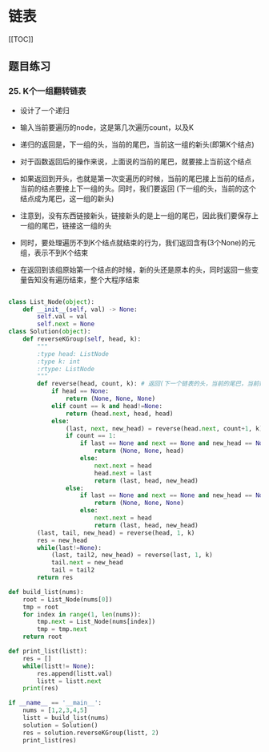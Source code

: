 # 链表

[[TOC]]

## 题目练习

### 25. K个一组翻转链表

- 设计了一个递归
- 输入当前要遍历的node，这是第几次遍历count，以及K
- 递归的返回是，下一组的头，当前的尾巴，当前这一组的新头(即第K个结点)
- 对于函数返回后的操作来说，上面说的当前的尾巴，就要接上当前这个结点
- 如果返回到开头，也就是第一次变遍历的时候，当前的尾巴接上当前的结点，当前的结点要接上下一组的头。同时，我们要返回 (下一组的头，当前的这个结点成为尾巴，这一组的新头)



- 注意到，没有东西链接新头，链接新头的是上一组的尾巴，因此我们要保存上一组的尾巴，链接这一组的头
- 同时，要处理遍历不到K个结点就结束的行为，我们返回含有(3个None)的元组，表示不到K个结束
- 在返回到该组原始第一个结点的时候，新的头还是原本的头，同时返回一些变量告知没有遍历结束，整个大程序结束

```python

class List_Node(object):
    def __init__(self, val) -> None:
        self.val = val
        self.next = None
class Solution(object):
    def reverseKGroup(self, head, k):
        """
        :type head: ListNode
        :type k: int
        :rtype: ListNode
        """
        def reverse(head, count, k): # 返回(下一个链表的头，当前的尾巴，当前链表的新头)
            if head == None:
                return (None, None, None)
            elif count == k and head!=None:
                return (head.next, head, head)
            else:
                (last, next, new_head) = reverse(head.next, count+1, k)
                if count == 1:
                    if last == None and next == None and new_head == None:
                        return (None, None, head)
                    else:
                        next.next = head
                        head.next = last
                        return (last, head, new_head)
                else:
                    if last == None and next == None and new_head == None:
                        return (None, None, None)
                    else:
                        next.next = head
                        return (last, head, new_head)
        (last, tail, new_head) = reverse(head, 1, k)
        res = new_head
        while(last!=None):
            (last, tail2, new_head) = reverse(last, 1, k)
            tail.next = new_head
            tail = tail2
        return res

def build_list(nums):
    root = List_Node(nums[0])
    tmp = root
    for index in range(1, len(nums)):
        tmp.next = List_Node(nums[index])
        tmp = tmp.next
    return root

def print_list(listt):
    res = []
    while(listt!= None):
        res.append(listt.val)
        listt = listt.next
    print(res)

if __name__ == '__main__':
    nums = [1,2,3,4,5]
    listt = build_list(nums)
    solution = Solution()
    res = solution.reverseKGroup(listt, 2)
    print_list(res)
```
